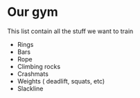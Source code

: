 # Our gym
This list contain all the stuff we want to train

* Rings
* Bars
* Rope
* Climbing rocks
* Crashmats
* Weights ( deadlift, squats, etc)
* Slackline

